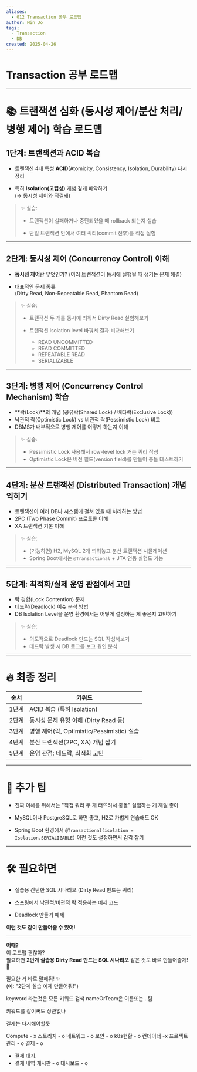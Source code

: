 ```yaml
---
aliases:
  - 012 Transaction 공부 로드맵
author: Min Jo
tags:
  - Transaction
  - DB
created: 2025-04-26
---
```

# Transaction 공부 로드맵 
---

# 📚 트랜잭션 심화 (동시성 제어/분산 처리/병행 제어) 학습 로드맵

## 1단계: 트랜잭션과 ACID 복습

- 트랜잭션 4대 특성 **ACID**(Atomicity, Consistency, Isolation, Durability) 다시 정리
    
- 특히 **Isolation(고립성)** 개념 깊게 파악하기  
    (→ 동시성 제어와 직결돼)
    

> ✨ 실습:
> 
> - 트랜잭션이 실패하거나 중단되었을 때 rollback 되는지 실습
>     
> - 단일 트랜잭션 안에서 여러 쿼리(commit 전후)를 직접 실험
>     

---

## 2단계: 동시성 제어 (Concurrency Control) 이해

- **동시성 제어**란 무엇인가? (여러 트랜잭션이 동시에 실행될 때 생기는 문제 해결)
    
- 대표적인 문제 종류  
    (Dirty Read, Non-Repeatable Read, Phantom Read)
    

> ✨ 실습:
> 
> - 트랜잭션 두 개를 동시에 띄워서 Dirty Read 실험해보기
> - 트랜잭션 isolation level 바꿔서 결과 비교해보기
>     
>     - READ UNCOMMITTED
>     - READ COMMITTED
>     - REPEATABLE READ
>     - SERIALIZABLE
>         
---

## 3단계: 병행 제어 (Concurrency Control Mechanism) 학습

- **락(Lock)**의 개념 (공유락(Shared Lock) / 배타락(Exclusive Lock))
- 낙관적 락(Optimistic Lock) vs 비관적 락(Pessimistic Lock) 비교
- DBMS가 내부적으로 병행 제어를 어떻게 하는지 이해

> ✨ 실습:
> 
> - Pessimistic Lock 사용해서 row-level lock 거는 쿼리 작성
> - Optimistic Lock은 버전 필드(version field)를 만들어 충돌 테스트하기
>     

---

## 4단계: 분산 트랜잭션 (Distributed Transaction) 개념 익히기

- 트랜잭션이 여러 DB나 시스템에 걸쳐 있을 때 처리하는 방법
- 2PC (Two Phase Commit) 프로토콜 이해
- XA 트랜잭션 기본 이해
    

> ✨ 실습:
> 
> - (가능하면) H2, MySQL 2개 띄워놓고 분산 트랜잭션 시뮬레이션
> - Spring Boot에서는 `@Transactional` + JTA 연동 실험도 가능
>     
---

## 5단계: 최적화/실제 운영 관점에서 고민

- 락 경합(Lock Contention) 문제
- 데드락(Deadlock) 이슈 분석 방법
- DB Isolation Level을 운영 환경에서는 어떻게 설정하는 게 좋은지 고민하기
    

> ✨ 실습:
> 
> - 의도적으로 Deadlock 만드는 SQL 작성해보기
> - 데드락 발생 시 DB 로그를 보고 원인 분석
>     
---

# 🔥 최종 정리

|순서|키워드|
|---|---|
|1단계|ACID 복습 (특히 Isolation)|
|2단계|동시성 문제 유형 이해 (Dirty Read 등)|
|3단계|병행 제어(락, Optimistic/Pessimistic) 실습|
|4단계|분산 트랜잭션(2PC, XA) 개념 잡기|
|5단계|운영 관점: 데드락, 최적화 고민|

---

# 📌 추가 팁

- 진짜 이해를 위해서는 "직접 쿼리 두 개 터뜨려서 충돌" 실험하는 게 제일 좋아
    
- MySQL이나 PostgreSQL로 하면 좋고, H2로 가볍게 연습해도 OK
    
- Spring Boot 환경에서 `@Transactional(isolation = Isolation.SERIALIZABLE)` 이런 것도 설정하면서 감각 잡기
    

---

# 🛠 필요하면

- 실습용 간단한 SQL 시나리오 (Dirty Read 만드는 쿼리)
    
- 스프링에서 낙관적/비관적 락 적용하는 예제 코드
    
- Deadlock 만들기 예제
    

**이런 것도 같이 만들어줄 수 있어!**

---

**어때?**  
이 로드맵 괜찮아?  
필요하면 **2단계 실습용 Dirty Read 만드는 SQL 시나리오** 같은 것도 바로 만들어줄게! 🎯

필요한 거 바로 말해줘! ✨  
(예: "2단계 실습 예제 만들어줘!")


keyword 라는것은 모든 키워드 검색
nameOrTeam은 이름또는 . 팀

키워드를 같이써도 상관없나 

결제는 다시해야할듯


Compute - x 
스토리지 - o 
네트워크 - o
보안 - o
k8s현황 - o
컨테이너 -x 
프로젝트 관리 - o 
결제 - o 
- 결제 대기.
- 결재 내역
게시판 - o
대시보드 - o 
